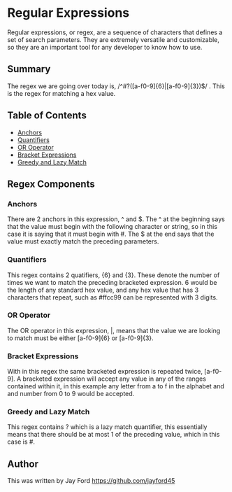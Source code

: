 # Regular Expressions

Regular expressions, or regex, are a sequence of characters that defines a set of search parameters. They are extremely versatile and customizable, so they are an important tool for any developer to know how to use.

## Summary

The regex we are going over today is, /^#?([a-f0-9]{6}|[a-f0-9]{3})$/ . This is the regex for matching a hex value.

## Table of Contents

- [Anchors](#anchors)
- [Quantifiers](#quantifiers)
- [OR Operator](#or-operator)
- [Bracket Expressions](#bracket-expressions)
- [Greedy and Lazy Match](#greedy-and-lazy-match)

## Regex Components

### Anchors
There are 2 anchors in this expression, ^ and \$. The ^ at the beginning says that the value must begin with the following character or string, so in this case it is saying that it must begin with #. The $ at the end says that the value must exactly match the preceding parameters. 
### Quantifiers
This regex contains 2 quatifiers, {6} and {3}. These denote the number of times we want to match the preceding bracketed expression. 6 would be the length of any standard hex value, and any hex value that has 3 characters that repeat, such as #ffcc99 can be represented with 3 digits.
### OR Operator
The OR operator in this expression, |, means that the value we are looking to match must be either [a-f0-9]{6} or [a-f0-9]{3}.
### Bracket Expressions
With in this regex the same bracketed expression is repeated twice, [a-f0-9]. A bracketed expression will accept any value in any of the ranges contained within it, in this example any letter from a to f in the alphabet and and number from 0 to 9 would be accepted.
### Greedy and Lazy Match
This regex contains ? which is a lazy match quantifier, this essentially means that there should be at most 1 of the preceding value, which in this case is #.
## Author

This was written by Jay Ford https://github.com/jayford45
